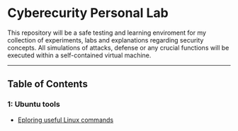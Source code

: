 # Cyberecurity Personal Lab

This repository will be a safe testing and learning enviroment for my collection of experiments, labs
and explanations regarding security concepts. All simulations of attacks, defense or any crucial functions 
will be executed within a self-contained virtual machine.

___

## Table of Contents

### 1: Ubuntu tools
- [Eploring useful Linux commands](https://github.com/Antonio-Vav/Network-Security-Research/blob/main/Linux-and-security-basics.md)

